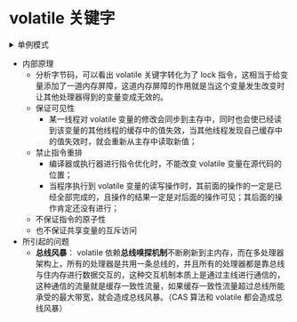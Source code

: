 # volatile 关键字

<details>

<summary>单例模式</summary>

```java
class Singleton{
  private volatile static Singleton instance = null;

  private Singleton() {}

  public static Singleton getInstance() {
      if(instance==null) {
          synchronized (Singleton.class) {
              if(instance==null) {
                  instance = new Singleton();
              }
          }
      }
      return instance;
  }
}

```

</details>

- 内部原理
  - 分析字节码，可以看出 volatile 关键字转化为了 lock 指令，这相当于给变量添加了一道内存屏障，这道内存屏障的作用就是当这个变量发生改变时让其他处理器得到的变量变成无效的。
  - 保证可见性
    - 某一线程对 volatile 变量的修改会同步到主存中，同时也会使已经读到该变量的其他线程的缓存中的值失效，当其他线程发现自己缓存中的值失效时，就会重新从主存中读取新值；
  - 禁止指令重排
    - 编译器或执行器进行指令优化时，不能改变 volatile 变量在源代码的位置；
    - 当程序执行到 volatile 变量的读写操作时，其前面的操作的一定是已经全部完成的，且操作的结果一定是对后面的操作可见；其后面的操作肯定还没有进行；
  - 不保证指令的原子性
  - 也不保证共享变量的互斥访问
- 所引起的问题
  - **总线风暴**： volatile 依赖**总线嗅探机制**不断刷新到主内存，而在多处理器架构上，所有的处理器是共用一条总线的，并且所有的处理器都是靠总线与住内存进行数据交互的，这种交互机制本质上是通过主线进行通信的，这种通信的流量就是缓存一致性流量，如果缓存一致性流量超过总线所能承受的最大带宽，就会造成总线风暴。（CAS 算法和 volatile 都会造成总线风暴）
